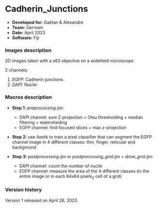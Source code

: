 # Cadherin_Junctions

* **Developed for:** Gaëtan & Alexandre
* **Team:** Germain
* **Date:** April 2023
* **Software:** Fiji


### Images description

2D images taken with a x63 objective on a widefield microscope

2 channels:
  1. *EGFP:* Cadherin junctions
  2. *DAPI:* Nuclei

### Macros description

* **Step 1:** *preprocessing.ijm:* 
  * DAPI channel: sum Z-projection + Otsu thresholding + median filtering + watersheding
  * EGFP channel: find focused slices + max z-projection
  
* **Step 2:** use *ilastik* to train a pixel classifier that can segment the EGFP channel image in 4 different classes: thin, finger, reticular and background

* **Step 3:** *postprocessing.ijm* or *postprocessing_grid.ijm + draw_grid.ijm:*
  * DAPI channel: count the number of nuclei
  * EGFP channel: measure the area of the 4 different classes (in the entire image or in each 64x64 pixels<sub>2</sub> cell of a grid)


### Version history

Version 1 released on April 26, 2023.
